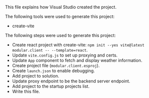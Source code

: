 This file explains how Visual Studio created the project.

The following tools were used to generate this project:
- create-vite

The following steps were used to generate this project:
- Create react project with create-vite: `npm init --yes vite@latest modular.client -- --template=react`.
- Update `vite.config.js` to set up proxying and certs.
- Update `App` component to fetch and display weather information.
- Create project file (`modular.client.esproj`).
- Create `launch.json` to enable debugging.
- Add project to solution.
- Update proxy endpoint to be the backend server endpoint.
- Add project to the startup projects list.
- Write this file.
